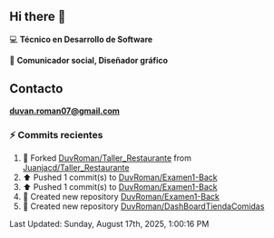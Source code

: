 ## Hi there 👋

:computer: **Técnico en Desarrollo de Software**

:pencil: **Comunicador social, Diseñador gráfico**

## Contacto

**<duvan.roman07@gmail.com>**

### :zap: Commits recientes
<!--RECENT_ACTIVITY:start-->
1. 🔱 Forked [DuvRoman/Taller_Restaurante](https://github.com/DuvRoman/Taller_Restaurante) from [Juanjacd/Taller_Restaurante](https://github.com/Juanjacd/Taller_Restaurante)<br>
2. ⬆️ Pushed 1 commit(s) to [DuvRoman/Examen1-Back](https://github.com/DuvRoman/Examen1-Back)<br>
3. ⬆️ Pushed 1 commit(s) to [DuvRoman/Examen1-Back](https://github.com/DuvRoman/Examen1-Back)<br>
4. 📔 Created new repository [DuvRoman/Examen1-Back](https://github.com/DuvRoman/Examen1-Back)<br>
5. 📔 Created new repository [DuvRoman/DashBoardTiendaComidas](https://github.com/DuvRoman/DashBoardTiendaComidas)<br>
<!--RECENT_ACTIVITY:end-->
<!--RECENT_ACTIVITY:last_update-->
Last Updated: Sunday, August 17th, 2025, 1:00:16 PM
<!--RECENT_ACTIVITY:last_update_end-->

